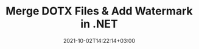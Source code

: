 ---
############################# Static ############################
layout: "autogen"
date: 2021-10-02T14:22:14+03:00
draft: false
path: "total/net/merger/dotx/"

############################# Head ############################
head_title: "Merge & Split DOTX Files and Add Watermarks in C# .NET"
head_description: ".NET documents merger library to combine multiple DOTX files into a single file by joining selective number of pages or a range of pages from multiple source documents into one."

############################# Header ############################
title: "Merge DOTX Files & Add Watermark in .NET"
description: ".NET documents merger API to combine multiple DOTX files into a single file by joining selective number of pages or a range of pages from multiple source documents into one. Perform single document operations such as move, remove, rotate, swap and extract pages or split a single DOTX document into several resultant documents."

############################# SubMenu ############################
submenu:
    enable: false

############################# Content ############################
content:
    enable: true
    block:
    - title_left: "Merge DOTX Files & Add Watermark in C#"
      content_left: |
          Join DOTX files in C# .NET and add text or image watermarks to the single resultant document in .NET (C#, VB.NET, ASP.NET & .NET Core) applications.

          -   Instantiate **Merger** with input DOTX document
          -   Call **Join** method of **Merger** class instance and pass second source document path
          -   Call **Save** method of **Merger** class instance to save merged document
          -   Instantiate **Watermarker** with merged DOTX document as created above
          -   Create the **TextWatermark** object & set watermark properties
          -   Add watermark and save watermarked DOTX
          
      title_right: "Source Document Information Extraction"
      content_right: |
          You require `GroupDocs.Merger` & `GroupDocs.Watermark` namespaces to perform single and multiple documents merging operations within PDF, Microsoft Office, HTML, OpenDocument and many other document formats. Explore other [.NET APIs for Office documents](https://products.conholdate.com/total/net/) as offered by Conholdate.Total.
          
          Get the respective assembly files from the [downloads](https://downloads.conholdate.com/total/net) or fetch the whole package from [Nuget](https://www.nuget.org/packages/Conholdate.Total/) to add 'Conholdate.Total` directly in your workspace.
          
      code: |
          ```cs {linenos=false}
          // Merge DOTX files using GroupDocs.Merger API
          // Instantiate Merger with input DOTX document
          using (Merger merger = new Merger("input1.dotx"))
          {
              // Call Join method of Merger class instance and pass second source document path
              merger.Join("input2.dotx");

              // Call Save method of Merger class instance to save merged document
              merger.Save("merged.dotx");
          }

          // Add text watermark to DOTX document
          // Instantiate Watermarker with merged DOTX document created above
          // GroupDocs.Merger created Output folder and save merged.dotx there
          // We will load merged.dotx document from Output folder
          using (Watermarker watermarker = new Watermarker("Output/merged.dotx"))
          {
              // Initialize the Font to be used for watermark
              Font font = new Font("Arial", 19, FontStyle.Bold | FontStyle.Italic);

              // Create the TextWatermark object
              TextWatermark watermark = new TextWatermark("my watermark", font);

              // Set watermark properties
              watermark.ForegroundColor = Color.Red;
              watermark.BackgroundColor = Color.Blue;
              watermark.TextAlignment = TextAlignment.Right;
              watermark.Opacity = 0.5;

              // Add watermark and save watermarked DOTX
              watermarker.Add(watermark);
              watermarker.Save("output.dotx");
          }
          ```
    - title_left: "Split DOTX File & Add Watermarks in .NET"
      content_left: |
          Split a single DOTX document to multiple independent documents and insert image or text watermarks to each of the splitted files using C# .NET.

          -   Set output path where files will be saved after splitting
          -   Instantiate **SplitOptions** object with path of splitted file and number of pages to be splitted
          -   Create **Merger** object with input DOTX and split using **SplitOptions**
          -   Instantiate **Watermarker** with splitted DOTX
          -   Create the **TextWatermark** object & set watermark properties
          -   Add watermark and save watermarked DOTX
        
      title_right: "Image Representation of Document Pages"
      content_right: |
          Combine all popular document file formats and generate image representation of the merged document pages in 'PNG', 'JPG' or 'BMP' formats. You can easily preview the complete document as a whole or display some specific pages based on page numbers or page ranges.

          Join popular document file formats on different operating systems such as Windows, Linux or macOS while using platforms such as Windows Azure, Mono and Xamarin.
          
      code: |
          ```cs {linenos=false}
          // Set output path where files will be saved after splitting
          string outputFolder = @"c:\output\";

          // Instantiate SplitOptions object with path of splitted file and number of pages to be splitted
          SplitOptions splitOptions = new SplitOptions(outputFolder + "document_{0}.{1}", new int[] { 1, 2, 4 });

          // Create Merger object with input DOTX
          using (Merger merger = new Merger("input.dotx"))
          {
              // Split input DOTX using SplitOptions
              merger.Split(splitOptions);
          }

          // Get list of splitted files from output path
          string[] files = Directory.GetFiles(outputFolder);
          // Create counter that will be used for naming output files
          int i = 0;

          // Loop through all splitted files in the output folder
          foreach(string file in files)
          {
              i++; // Increment counter

              // Instantiate Watermarker with splitted DOTX
              using (Watermarker watermarker = new Watermarker(file))
              {
                  // Initialize the Font to be used for watermark
                  Font font = new Font("Arial", 19, FontStyle.Bold | FontStyle.Italic);

                  // Create the TextWatermark object
                  TextWatermark watermark = new TextWatermark("my watermark", font);

                  // Set watermark properties
                  watermark.ForegroundColor = Color.Red;
                  watermark.BackgroundColor = Color.Blue;
                  watermark.TextAlignment = TextAlignment.Right;
                  watermark.Opacity = 0.5;

                  // Add watermark and save watermarked DOTX
                  watermarker.Add(watermark);
                  watermarker.Save(string.Format("{0}output{1}.dotx",outputFolder,i));
              }
          }
          ```
############################# About Formats ############################
about_formats:
    enable: false
############################# More Formats ############################
more_formats:
    enable: true
    auto: true
############################# Back to top ###############################
back_to_top:
  enable: true
---